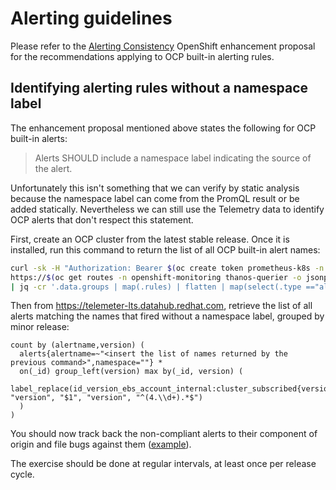 # Alerting guidelines

Please refer to the [Alerting Consistency](https://github.com/openshift/enhancements/blob/master/enhancements/monitoring/alerting-consistency.md) OpenShift enhancement proposal for the recommendations applying to OCP built-in alerting rules.

## Identifying alerting rules without a namespace label

The enhancement proposal mentioned above states the following for OCP built-in alerts:

> Alerts SHOULD include a namespace label indicating the source of the alert.

Unfortunately this isn't something that we can verify by static analysis because the namespace label can come from the PromQL result or be added statically. Nevertheless we can still use the Telemetry data to identify OCP alerts that don't respect this statement.

First, create an OCP cluster from the latest stable release. Once it is installed, run this command to return the list of all OCP built-in alert names:

```bash
curl -sk -H "Authorization: Bearer $(oc create token prometheus-k8s -n openshift-monitoring)" \
https://$(oc get routes -n openshift-monitoring thanos-querier -o jsonpath='{.status.ingress[0].host}')/api/v1/rules \
| jq -cr '.data.groups | map(.rules) | flatten | map(select(.type =="alerting")) | map(.name) | unique |join("|")'
```

Then from https://telemeter-lts.datahub.redhat.com, retrieve the list of all alerts matching the names that fired without a namespace label, grouped by minor release:

```
count by (alertname,version) (
  alerts{alertname=~"<insert the list of names returned by the previous command>",namespace=""} *
  on(_id) group_left(version) max by(_id, version) (
    label_replace(id_version_ebs_account_internal:cluster_subscribed{version=~"4.\d\d.*"}, "version", "$1", "version", "^(4.\\d+).*$")
  )
)
```

You should now track back the non-compliant alerts to their component of origin and file bugs against them ([example](https://issues.redhat.com/browse/OCPBUGS-17191)).

The exercise should be done at regular intervals, at least once per release cycle.
